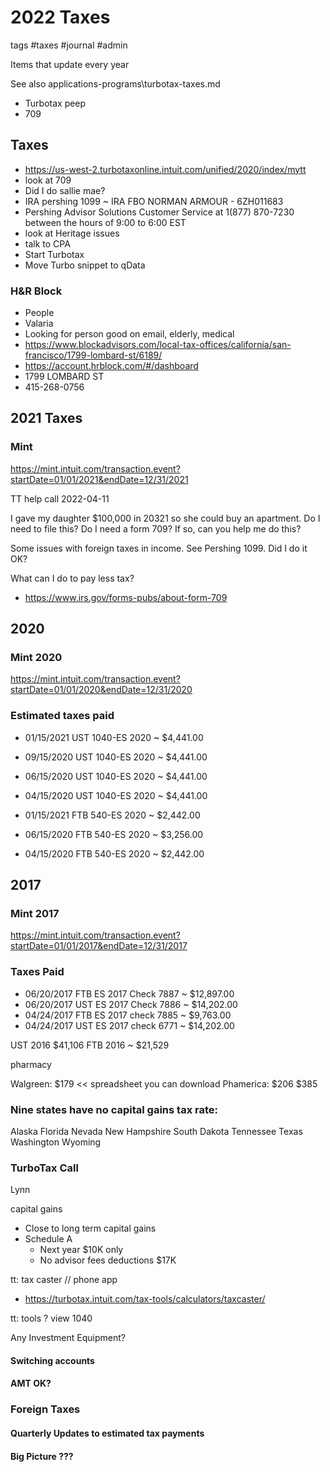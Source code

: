 # 2022 Taxes

tags #taxes #journal #admin

Items that update every year

See also applications-programs\turbotax-taxes.md

* Turbotax peep
* 709

## Taxes

* https://us-west-2.turbotaxonline.intuit.com/unified/2020/index/mytt
* look at 709
* Did I do sallie mae?
* IRA pershing 1099 ~ IRA FBO NORMAN ARMOUR - 6ZH011683
* Pershing Advisor Solutions Customer Service at 1(877) 870-7230 between the hours of 9:00 to 6:00 EST
* look at Heritage issues
* talk to CPA
* Start Turbotax
* Move Turbo snippet to qData

### H&R Block

* People
* Valaria
* Looking for person good on email, elderly, medical
* https://www.blockadvisors.com/local-tax-offices/california/san-francisco/1799-lombard-st/6189/
* https://account.hrblock.com/#/dashboard
* 1799 LOMBARD ST
* 415-268-0756


## 2021 Taxes

### Mint

https://mint.intuit.com/transaction.event?startDate=01/01/2021&endDate=12/31/2021

TT help call 2022-04-11

I gave my daughter $100,000 in 20321 so she could buy an apartment. Do I need to file this? Do I need a form 709? If so, can you help me do this?

Some issues with foreign taxes in income. See Pershing 1099. Did I do it OK?

What can I do to pay less tax?


* https://www.irs.gov/forms-pubs/about-form-709


## 2020

### Mint 2020

https://mint.intuit.com/transaction.event?startDate=01/01/2020&endDate=12/31/2020

### Estimated taxes paid

* 01/15/2021 UST 1040-ES 2020 ~ $4,441.00
* 09/15/2020 UST 1040-ES 2020 ~ $4,441.00
* 06/15/2020 UST 1040-ES 2020 ~ $4,441.00
* 04/15/2020 UST 1040-ES 2020 ~ $4,441.00

* 01/15/2021 FTB 540-ES 2020 ~ $2,442.00
* 06/15/2020 FTB 540-ES 2020 ~ $3,256.00
* 04/15/2020 FTB 540-ES 2020 ~ $2,442.00


## 2017

### Mint 2017

https://mint.intuit.com/transaction.event?startDate=01/01/2017&endDate=12/31/2017

### Taxes Paid

* 06/20/2017 FTB ES 2017 Check 7887 ~ $12,897.00
* 06/20/2017 UST ES 2017 Check 7886 ~ $14,202.00
* 04/24/2017 FTB ES 2017 check 7885 ~ $9,763.00
* 04/24/2017 UST ES 2017 check 6771 ~ $14,202.00

UST 2016 $41,106
FTB 2016 ~ $21,529

pharmacy

Walgreen: $179  << spreadsheet you can download
Phamerica: $206
$385


### Nine states have no capital gains tax rate:

Alaska
Florida
Nevada
New Hampshire
South Dakota
Tennessee
Texas
Washington
Wyoming


### TurboTax Call

Lynn

capital gains

* Close to long term capital gains
* Schedule A
	* Next year $10K only
	* No advisor fees deductions $17K

tt: tax caster // phone app
* https://turbotax.intuit.com/tax-tools/calculators/taxcaster/

tt: tools ? view 1040

Any Investment Equipment?

#### Switching accounts

#### AMT OK?

### Foreign Taxes

#### Quarterly Updates to estimated tax payments

#### Big Picture ???
